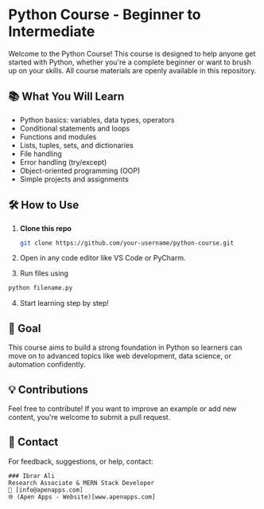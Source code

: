 # Python Course - Beginner to Intermediate

Welcome to the Python Course! This course is designed to help anyone get started with Python, whether you're a complete beginner or want to brush up on your skills. All course materials are openly available in this repository.

## 📚 What You Will Learn

- Python basics: variables, data types, operators
- Conditional statements and loops
- Functions and modules
- Lists, tuples, sets, and dictionaries
- File handling
- Error handling (try/except)
- Object-oriented programming (OOP)
- Simple projects and assignments

## 🛠️ How to Use

1. **Clone this repo**
   ```bash
   git clone https://github.com/your-username/python-course.git

2. Open in any code editor like VS Code or PyCharm.

3. Run files using

  ```bash
  python filename.py
  ```
4. Start learning step by step!

## 🎯 Goal
This course aims to build a strong foundation in Python so learners can move on to advanced topics like web development, data science, or automation confidently.

## 💡 Contributions
Feel free to contribute! If you want to improve an example or add new content, you're welcome to submit a pull request.

## 📩 Contact
For feedback, suggestions, or help, contact:
```
### Ibrar Ali
Research Associate & MERN Stack Developer
📧 [info@apenapps.com]
🌐 (Apen Apps - Website)[www.apenapps.com] 
```
